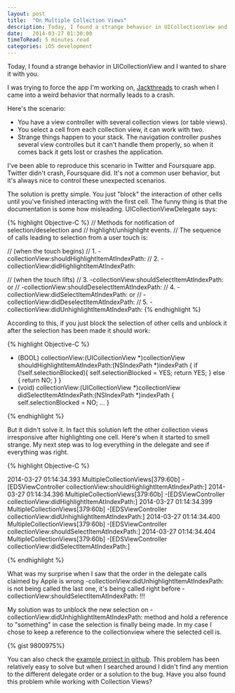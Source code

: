 ```yaml
---
layout: post
title:  "On Multiple Collection Views"
description: Today, I found a strange behavior in UICollectionView and I wanted to share it with you.  
date:   2014-03-27 01:30:00
timeToRead: 5 minutes read
categories: iOS development 
---
```


Today, I found a strange behavior in UICollectionView and I wanted to share it with you.  

I was trying to force the app I'm working on, [Jackthreads](https://itunes.apple.com/us/app/jackthreads-for-ipad/id640570922?mt=8) to crash when I came into a weird behavior that normally leads to a crash. 

Here's the scenario: 

- You have a view controller with several collection views (or table views).
- You select a cell from each collection view, it can work with two. 
- Strange things happen to your stack. The navigation controller pushes several view controlles but it can't handle them properly, so when it comes back it gets lost or crashes the application.

I've been able to reproduce this scenario in Twitter and Foursquare app. Twitter didn't crash, Foursquare did. It's not a common user behavior, but it's always nice to control these unexpected scenarios. 

The solution is pretty simple. You just "block" the interaction of other cells until you've finished interacting with the first cell. The funny thing is that the documentation is some how misleading. UICollectionViewDelegate says: 

{% highlight Objective-C %}
 // Methods for notification of selection/deselection and 
 // highlight/unhighlight events.
 // The sequence of calls leading to selection from a user touch is:

 // (when the touch begins)
 // 1. -collectionView:shouldHighlightItemAtIndexPath:
 // 2. -collectionView:didHighlightItemAtIndexPath:

 // (when the touch lifts)
 // 3. -collectionView:shouldSelectItemAtIndexPath: or 
 //    -collectionView:shouldDeselectItemAtIndexPath:
 // 4. -collectionView:didSelectItemAtIndexPath: or 
 //    -collectionView:didDeselectItemAtIndexPath:
 // 5. -collectionView:didUnhighlightItemAtIndexPath:
{% endhighlight %}

According to this, if you just block the selection of other cells and unblock it after the selection has been made it should work:

{% highlight Objective-C %}

- (BOOL)        collectionView:(UICollectionView *)collectionView 
shouldHighlightItemAtIndexPath:(NSIndexPath *)indexPath {
	if (!self.selectionBlocked){
        self.selectionBlocked = YES;
        return YES;
    } else {
        return NO;
    }
}
- (void)  collectionView:(UICollectionView *)collectionView 
didSelectItemAtIndexPath:(NSIndexPath *)indexPath {
    self.selectionBlocked = NO;
    ... 
}

{% endhighlight %}

But it didn't solve it. In fact this solution left the other collection views irresponsive after highlighting one cell. Here's when it started to smell strange. My next step was to log everything in the delegate and see if everything was right. 

{% highlight Objective-C %}

2014-03-27 01:14:34.393 MultipleCollectionViews[379:60b] -[EDSViewController 
collectionView:shouldHighlightItemAtIndexPath:]
2014-03-27 01:14:34.396 MultipleCollectionViews[379:60b] -[EDSViewController 
collectionView:didHighlightItemAtIndexPath:]
2014-03-27 01:14:34.399 MultipleCollectionViews[379:60b] -[EDSViewController 
collectionView:didUnhighlightItemAtIndexPath:]
2014-03-27 01:14:34.400 MultipleCollectionViews[379:60b] -[EDSViewController 
collectionView:shouldSelectItemAtIndexPath:]
2014-03-27 01:14:34.404 MultipleCollectionViews[379:60b] -[EDSViewController 
collectionView:didSelectItemAtIndexPath:]

{% endhighlight %}

What was my surprise when I saw that the order in the delegate calls claimed by Apple is wrong -collectionView:didUnhighlightItemAtIndexPath: is not being called the last one, it's being called right before -collectionView:shouldSelectItemAtIndexPath: !!!

My solution was to unblock the new selection on -collectionView:didUnhighlightItemAtIndexPath: method and hold a reference to "something" in case the selection is finally being made. In my case I chose to keep a reference to the collectionview where the selected cell is. 

{% gist 9800975%}

You can also check the [example project in github](https://github.com/EdSancha/MultipleCollectionViews-Bug). 
This problem has been relatively easy to solve but when I searched around I didn't find any mention to the different delegate order or a solution to the bug. Have you also found this problem while working with Collection Views? 
